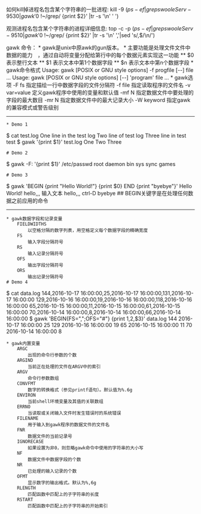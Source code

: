如何kill掉进程名包含某个字符串的一批进程:
    kill -9 $(ps -ef|grep swooleServ-9530|gawk '$0 !~/grep/ {print $2}' |tr -s '\n' ' ')



观测进程名包含某个字符串的进程详细信息:
    top -c -p $(ps -ef|grep swooleServ-9510|gawk '$0 !~/grep/ {print $2}' |tr -s '\n' ','|sed 's/,$/\n/')


gawk 命令：
    * gawk是unix中原awk的gun版本。
    * 主要功能是处理文件文件中数据的能力　，通过自动将变量分配给第行中的每个数据元素实现这一功能
        ** $0　表示整行文本
        ** $1 表示文本中第1个数据字段
        ** $n 表示文本中第n个数据字段
    * gawk命令格式
        Usage: gawk [POSIX or GNU style options] -f progfile [--] file ...
        Usage: gawk [POSIX or GNU style options] [--] 'program' file ...
    * gawk选项
        -F fs
            指定描绘一行中数据字段的文件分隔符
        -f file
            指定读取程序的文件名
        -v var=value
            定义gawk程序中使用的变量和默认值
        -mf N
            指定数据文件中要处理的字段的最大数目
        -mr N
            指定数据文件中的最大记录大小
        -W keyword
            指定gawk的兼容模式或警告级别

**************************************************************************************
    * Demo 1
$ cat test.log
    One line in the test log
    Two line of test log
    Three line in test test
$ gawk '{print $1}' test.log
    One
    Two
    Three

    # Demo 2
$ gawk -F: '{print $1}' /etc/passwd
    root
    daemon
    bin
    sys
    sync
    games

    # Demo 3
$ gawk 'BEGIN {print "Hello World!"} {print $0} END {print "byebye"}'
    Hello World!
    hello,,,        输入文本
    hello,,,        ctrl-D
    byebye
    ## BEGIN关键字是在处理任何数据之前应用的命令
******************************************************************************

    * gawk数据字段和记录变量
        FIELDWIDTHS
            以空格分隔的数字列表，用空格定义每个数据字段的精确宽度
        FS
            输入字段分隔符号
        RS
            输入记录分隔符号
        OFS
            输出字段分隔符号
        ORS
            输出记录分隔符号
    # Demo 4
$ cat data.log
    144,2016-10-17 16:00:00,25,2016-10-17 16:00:00,131,2016-10-17 16:00:00
    129,2016-10-16 16:00:00,19,2016-10-16 16:00:00,118,2016-10-16 16:00:00
    65,2016-10-15 16:00:00,11,2016-10-15 16:00:00,61,2016-10-15 16:00:00
    70,2016-10-14 16:00:00,8,2016-10-14 16:00:00,66,2016-10-14 16:00:00
$ gawk 'BEGIN{FS=",";OFS="#"} {print $1,$2,$3}' data.log
    144 2016-10-17 16:00:00 25
    129 2016-10-16 16:00:00 19
    65 2016-10-15 16:00:00 11
    70 2016-10-14 16:00:00 8

    * gawk内置变量
        ARGC
            出现的命令行参数的个数
        ARGIND
            当前正在处理的文件在ARGV中的索引
        ARGV
            命令行参数数组
        CONVFMT
            数字的转换格式（参见printf语句）。默认值为%.6g
        ENVIRON
            当前shell环境变量及其值的关联数组
        ERRNO
            当读取或关闭输入文件时发生错误时的系统错误
        FILENAME
            用于输入到gawk程序的数据文件的文件名
        FNR
            数据文件的当前记录号
        IGNORECASE
            如果设置为非0，则忽略gawk命令中使用的字符串的大小写
        NF
            数据文件中数据字段的个数
        NR
            已处理的输入记录的个数
        OFMT
            显示数字的输出格式。默认为%,6g
        RLENGTH
            匹配函数中匹配上的子字符串的长度
        RSTART
            匹配函数中匹配上的子字符串的开始索引